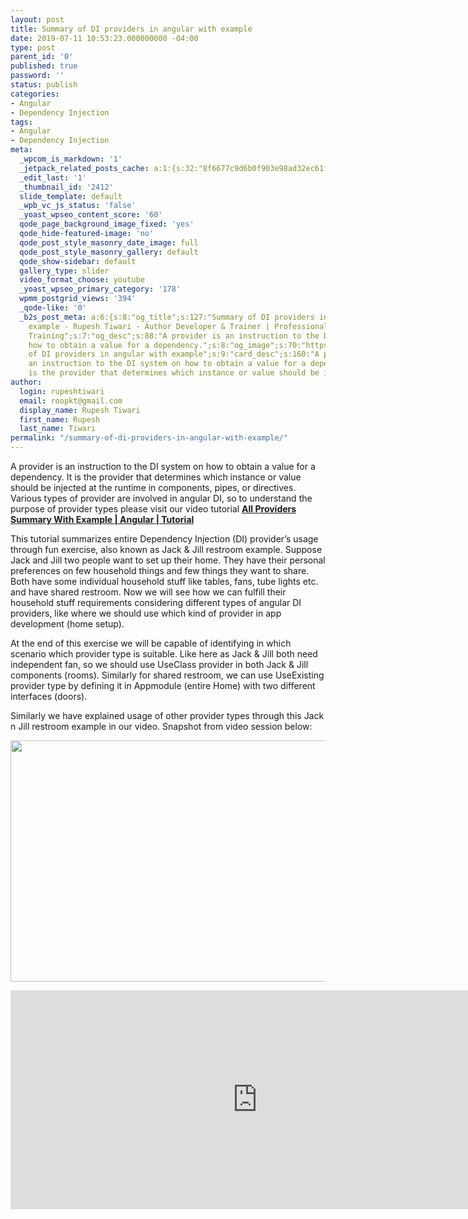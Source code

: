 ```yaml
---
layout: post
title: Summary of DI providers in angular with example
date: 2019-07-11 10:53:23.000000000 -04:00
type: post
parent_id: '0'
published: true
password: ''
status: publish
categories:
- Angular
- Dependency Injection
tags:
- Angular
- Dependency Injection
meta:
  _wpcom_is_markdown: '1'
  _jetpack_related_posts_cache: a:1:{s:32:"8f6677c9d6b0f903e98ad32ec61f8deb";a:2:{s:7:"expires";i:1610006711;s:7:"payload";a:3:{i:0;a:1:{s:2:"id";i:2394;}i:1;a:1:{s:2:"id";i:2353;}i:2;a:1:{s:2:"id";i:2405;}}}}
  _edit_last: '1'
  _thumbnail_id: '2412'
  slide_template: default
  _wpb_vc_js_status: 'false'
  _yoast_wpseo_content_score: '60'
  qode_page_background_image_fixed: 'yes'
  qode_hide-featured-image: 'no'
  qode_post_style_masonry_date_image: full
  qode_post_style_masonry_gallery: default
  qode_show-sidebar: default
  gallery_type: slider
  video_format_choose: youtube
  _yoast_wpseo_primary_category: '178'
  wpmm_postgrid_views: '394'
  _qode-like: '0'
  _b2s_post_meta: a:6:{s:8:"og_title";s:127:"Summary of DI providers in angular with
    example - Rupesh Tiwari - Author Developer & Trainer | Professional Full Stack
    Training";s:7:"og_desc";s:88:"A provider is an instruction to the DI system on
    how to obtain a value for a dependency.";s:8:"og_image";s:70:"https://blog.rupeshtiwari.com/wp-content/uploads/2019/07/RUPESH-86.png";s:10:"card_title";s:47:"Summary
    of DI providers in angular with example";s:9:"card_desc";s:160:"A provider is
    an instruction to the DI system on how to obtain a value for a dependency. It
    is the provider that determines which instance or value should be in";s:10:"card_image";s:70:"https://blog.rupeshtiwari.com/wp-content/uploads/2019/07/RUPESH-86.png";}
author:
  login: rupeshtiwari
  email: roopkt@gmail.com
  display_name: Rupesh Tiwari
  first_name: Rupesh
  last_name: Tiwari
permalink: "/summary-of-di-providers-in-angular-with-example/"
---
```

<p>A provider is an instruction to the DI system on how to obtain a value for a dependency. It is the provider that determines which instance or value should be injected at the runtime in components, pipes, or directives. Various types of provider are involved in angular DI, so to understand the purpose of provider types please visit our video tutorial <a href="https://www.youtube.com/watch?v=J1PrGf1ADrE" target="_blank" rel="noopener noreferrer"><strong>All Providers Summary With Example | Angular | Tutorial</strong></a></p>
<p>This tutorial summarizes entire Dependency Injection (DI) provider’s usage through fun exercise, also known as Jack &amp; Jill restroom example. Suppose Jack and Jill two people want to set up their home. They have their personal preferences on few household things and few things they want to share. Both have some individual household stuff like tables, fans, tube lights etc. and have shared restroom. Now we will see how we can fulfill their household stuff requirements considering different types of angular DI providers, like where we should use which kind of provider in app development (home setup).</p>
<p>At the end of this exercise we will be capable of identifying in which scenario which provider type is suitable. Like here as Jack &amp; Jill both need independent fan, so we should use UseClass provider in both Jack &amp; Jill components (rooms). Similarly for shared restroom, we can use UseExisting provider type by defining it in Appmodule (entire Home) with two different interfaces (doors).</p>
<p>Similarly we have explained usage of other provider types through this Jack n Jill restroom example in our video. Snapshot from video session below:</p>
<p><img class="alignnone size-full wp-image-2411" src="{{ site.baseurl }}/assets/2019/07/86.png" alt="" width="790" height="386" /></p>
<p><iframe src="https://www.youtube.com/embed/J1PrGf1ADrE" width="790" height="350" frameborder="0" allowfullscreen="allowfullscreen"><span data-mce-type="bookmark" style="display: inline-block; width: 0px; overflow: hidden; line-height: 0;" class="mce_SELRES_start">﻿</span></iframe></p>
